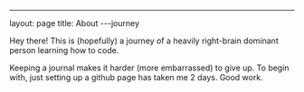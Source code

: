 ---
layout: page
title: About
---journey

<p class="message">
  Hey there! This is (hopefully) a journey of a heavily right-brain dominant person learning how to code. 
</p>

Keeping a journal makes it harder (more embarrassed) to give up. To begin with, just setting up a github page has taken me 2 days. Good work.

